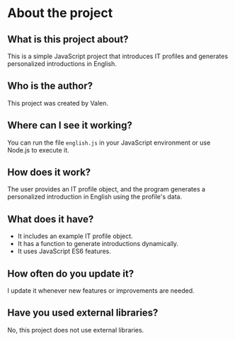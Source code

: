# About the project

## What is this project about?
This is a simple JavaScript project that introduces IT profiles and generates personalized introductions in English.

## Who is the author?
This project was created by Valen.

## Where can I see it working?
You can run the file `english.js` in your JavaScript environment or use Node.js to execute it.

## How does it work?
The user provides an IT profile object, and the program generates a personalized introduction in English using the profile's data.

## What does it have?
- It includes an example IT profile object.
- It has a function to generate introductions dynamically.
- It uses JavaScript ES6 features.

## How often do you update it?
I update it whenever new features or improvements are needed.

## Have you used external libraries?
No, this project does not use external libraries.
